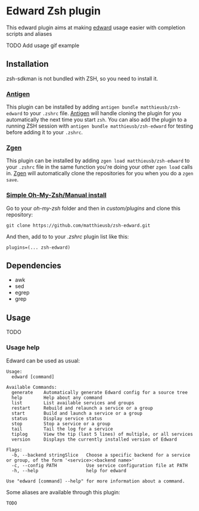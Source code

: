# Edward Zsh plugin

This edward plugin aims at making [edward](https://github.com/blei-lab/edward) usage easier with completion scripts and aliases

TODO Add usage gif example
<!-- ![zsh-sdkman usage gif](./zsh-sdkman-usage.gif?raw=true "Optional Title") -->

## Installation

zsh-sdkman is not bundled with ZSH, so you need to install it.

### [Antigen](https://github.com/zsh-users/antigen)

This plugin can be installed by adding `antigen bundle matthieusb/zsh-edward` to your `.zshrc` file. [Antigen](https://github.com/zsh-users/antigen) will handle cloning the plugin for you automatically the next time you start `zsh`. You can also add the plugin to a running ZSH session with `antigen bundle matthieusb/zsh-edward` for testing before adding it to your `.zshrc`.

### [Zgen](https://github.com/tarjoilija/zgen)

This plugin can be installed by adding `zgen load matthieusb/zsh-edward` to your `.zshrc` file in the same function you're doing your other `zgen load` calls in. [Zgen](https://github.com/tarjoilija/zgen) will automatically clone the repositories for you when you do a `zgen save`.


### [Simple Oh-My-Zsh/Manual install](http://ohmyz.sh/)

Go to your *oh-my-zsh* folder and then in *custom/plugins* and clone this repository:

```
git clone https://github.com/matthieusb/zsh-edward.git
```

And then, add to to your *.zshrc* plugin list like this:

```
plugins=(... zsh-edward)
```

## Dependencies

* awk
* sed
* egrep
* grep

## Usage

TODO

### Usage help

Edward can be used as usual:

```
Usage:
  edward [command]

Available Commands:
  generate    Automatically generate Edward config for a source tree
  help        Help about any command
  list        List available services and groups
  restart     Rebuild and relaunch a service or a group
  start       Build and launch a service or a group
  status      Display service status
  stop        Stop a service or a group
  tail        Tail the log for a service
  tiplog      View the tip (last 5 lines) of multiple, or all services
  version     Displays the currently installed version of Edward

Flags:
  -b, --backend stringSlice   Choose a specific backend for a service or group, of the form '<service>:<backend name>'
  -c, --config PATH           Use service configuration file at PATH
  -h, --help                  help for edward

Use "edward [command] --help" for more information about a command.
```

Some aliases are available through this plugin:

```
TODO
```

